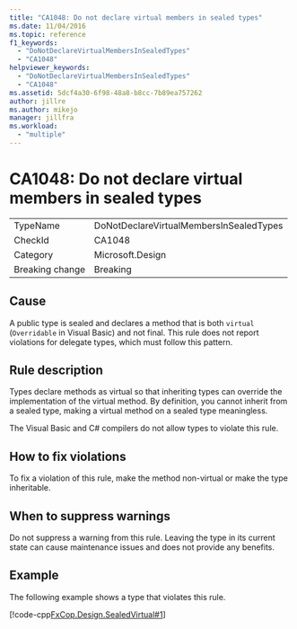 ```yaml
---
title: "CA1048: Do not declare virtual members in sealed types"
ms.date: 11/04/2016
ms.topic: reference
f1_keywords:
  - "DoNotDeclareVirtualMembersInSealedTypes"
  - "CA1048"
helpviewer_keywords:
  - "DoNotDeclareVirtualMembersInSealedTypes"
  - "CA1048"
ms.assetid: 5dcf4a30-6f98-48a8-b8cc-7b89ea757262
author: jillre
ms.author: mikejo
manager: jillfra
ms.workload:
  - "multiple"
---
```

# CA1048: Do not declare virtual members in sealed types

|||
|-|-|
|TypeName|DoNotDeclareVirtualMembersInSealedTypes|
|CheckId|CA1048|
|Category|Microsoft.Design|
|Breaking change|Breaking|

## Cause
A public type is sealed and declares a method that is both `virtual` (`Overridable` in Visual Basic) and not final. This rule does not report violations for delegate types, which must follow this pattern.

## Rule description
Types declare methods as virtual so that inheriting types can override the implementation of the virtual method. By definition, you cannot inherit from a sealed type, making a virtual method on a sealed type meaningless.

The Visual Basic and C# compilers do not allow types to violate this rule.

## How to fix violations
To fix a violation of this rule, make the method non-virtual or make the type inheritable.

## When to suppress warnings
Do not suppress a warning from this rule. Leaving the type in its current state can cause maintenance issues and does not provide any benefits.

## Example
The following example shows a type that violates this rule.

[!code-cpp[FxCop.Design.SealedVirtual#1](../code-quality/codesnippet/CPP/ca1048-do-not-declare-virtual-members-in-sealed-types_1.cpp)]
